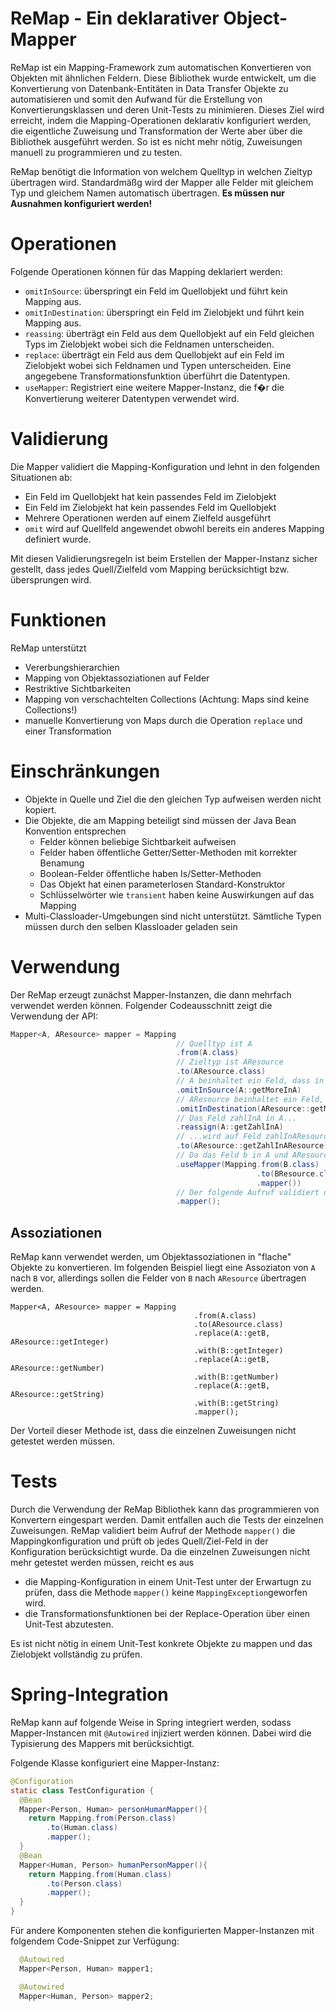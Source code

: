 # ReMap - Ein deklarativer Object-Mapper
  
ReMap ist ein Mapping-Framework zum automatischen Konvertieren von Objekten mit ähnlichen Feldern. Diese Bibliothek wurde entwickelt, um die Konvertierung von Datenbank-Entitäten in Data Transfer Objekte zu automatisieren und somit den Aufwand für die Erstellung von Konvertierungsklassen und deren Unit-Tests zu minimieren. Dieses Ziel wird erreicht, indem die Mapping-Operationen deklarativ konfiguriert werden, die eigentliche Zuweisung und Transformation der Werte aber über die Bibliothek ausgeführt werden. So ist es nicht mehr nötig, Zuweisungen manuell zu programmieren und zu testen. 

ReMap benötigt die Information von welchem Quelltyp in welchen Zieltyp übertragen wird. Standardmäßg wird der Mapper alle Felder mit gleichem Typ und gleichem Namen automatisch übertragen. __Es müssen nur Ausnahmen konfiguriert werden!__

# Operationen

Folgende Operationen können für das Mapping deklariert werden:
* `omitInSource`: überspringt ein Feld im Quellobjekt und führt kein Mapping aus.
* `omitInDestination`: überspringt ein Feld im Zielobjekt und führt kein Mapping aus. 
* `reassing`: überträgt ein Feld aus dem Quellobjekt auf ein Feld gleichen Typs im Zielobjekt wobei sich die Feldnamen unterscheiden.
* `replace`: überträgt ein Feld aus dem Quellobjekt auf ein Feld im Zielobjekt wobei sich Feldnamen und Typen unterscheiden. Eine angegebene Transformationsfunktion überführt die Datentypen.  
* `useMapper`: Registriert eine weitere Mapper-Instanz, die f�r die Konvertierung weiterer Datentypen verwendet wird. 

# Validierung

Die Mapper validiert die Mapping-Konfiguration und lehnt in den folgenden Situationen ab:
* Ein Feld im Quellobjekt hat kein passendes Feld im Zielobjekt
* Ein Feld im Zielobjekt hat kein passendes Feld im Quellobjekt
* Mehrere Operationen werden auf einem Zielfeld ausgeführt
* `omit` wird auf Quellfeld angewendet obwohl bereits ein anderes Mapping definiert wurde.

Mit diesen Validierungsregeln ist beim Erstellen der Mapper-Instanz sicher gestellt, dass jedes Quell/Zielfeld vom Mapping berücksichtigt bzw. übersprungen wird.

# Funktionen

ReMap unterstützt
* Vererbungshierarchien
* Mapping von Objektassoziationen auf Felder 
* Restriktive Sichtbarkeiten
* Mapping von verschachtelten Collections (Achtung: Maps sind keine Collections!)
* manuelle Konvertierung von Maps durch die Operation `replace` und einer Transformation

# Einschränkungen
* Objekte in Quelle und Ziel die den gleichen Typ aufweisen werden nicht kopiert.
* Die Objekte, die am Mapping beteiligt sind müssen der Java Bean Konvention entsprechen
  * Felder können beliebige Sichtbarkeit aufweisen
  * Felder haben öffentliche Getter/Setter-Methoden mit korrekter Benamung
  * Boolean-Felder öffentliche haben Is/Setter-Methoden
  * Das Objekt hat einen parameterlosen Standard-Konstruktor 
  * Schlüsselwörter wie `transient` haben keine Auswirkungen auf das Mapping
* Multi-Classloader-Umgebungen sind nicht unterstützt. Sämtliche Typen müssen durch den selben Klassloader geladen sein

# Verwendung

Der ReMap erzeugt zunächst Mapper-Instanzen, die dann mehrfach verwendet werden können. Folgender Codeausschnitt zeigt die Verwendung der API:

```java
Mapper<A, AResource> mapper = Mapping
                                     // Quelltyp ist A
                                     .from(A.class)
                                     // Zieltyp ist AResource
                                     .to(AResource.class)
                                     // A beinhaltet ein Feld, dass in AResource keine Entsprechung hat.
                                     .omitInSource(A::getMoreInA)
                                     // AResource beinhaltet ein Feld, dass in A keine Entsprechung hat.
                                     .omitInDestination(AResource::getMoreInAResource)
                                     // Das Feld zahlInA in A...
                                     .reassign(A::getZahlInA)
                                     // ...wird auf Feld zahlInAResource in AResource �bertragen
                                     .to(AResource::getZahlInAResource)
                                     // Da das Feld b in A und AResource vorhanden ist, wird ein implizites Mapping durchgeführt. Allerdings unterscheiden sich die Feldtypen: B und BResource. Dieses implizite Mapping wird durchgeführt, sofern ein Mapper für das Mapping B->BResource registriert wurde.
                                     .useMapper(Mapping.from(B.class)
                                                       .to(BResource.class)
                                                       .mapper())
                                     // Der folgende Aufruf validiert die Konfiguration und erzeugt im positiven Fall einen Mapper. Alle implizit möglichen Mappings werden zusätzlich zu den Konfigurationen durchgeführt. Werden die oben genannten Voraussetzungen nicht erfüllt, wird eine MappingException geworfen. 
                                     .mapper();
```

## Assoziationen

ReMap kann verwendet werden, um Objektassoziationen in "flache" Objekte zu konvertieren. Im folgenden Beispiel liegt eine Assoziaton von `A` nach `B` vor, allerdings sollen die Felder von `B` nach `AResource` übertragen werden. 

```
Mapper<A, AResource> mapper = Mapping
                                         .from(A.class)
                                         .to(AResource.class)
                                         .replace(A::getB, AResource::getInteger)
                                         .with(B::getInteger)
                                         .replace(A::getB, AResource::getNumber)
                                         .with(B::getNumber)
                                         .replace(A::getB, AResource::getString)
                                         .with(B::getString)
                                         .mapper();
```

Der Vorteil dieser Methode ist, dass die einzelnen Zuweisungen nicht getestet werden müssen.

# Tests

Durch die Verwendung der ReMap Bibliothek kann das programmieren von Konvertern eingespart werden. Damit entfallen auch die Tests der einzelnen Zuweisungen. ReMap validiert beim Aufruf der Methode `mapper()` die Mappingkonfiguration und prüft ob jedes Quell/Ziel-Feld in der Konfiguration berücksichtigt wurde. Da die einzelnen Zuweisungen nicht mehr getestet werden müssen, reicht es aus
* die Mapping-Konfiguration in einem Unit-Test unter der Erwartugn zu prüfen, dass die Methode `mapper()` keine `MappingException`geworfen wird.  
* die Transformationsfunktionen bei der Replace-Operation über einen Unit-Test abzutesten.

Es ist nicht nötig in einem Unit-Test konkrete Objekte zu mappen und das Zielobjekt vollständig zu prüfen.

# Spring-Integration

ReMap kann auf folgende Weise in Spring integriert werden, sodass Mapper-Instancen mit `@Autowired` injiziert werden können. Dabei wird die Typisierung des Mappers mit berücksichtigt.

Folgende Klasse konfiguriert eine Mapper-Instanz:

```java
@Configuration
static class TestConfiguration {
  @Bean
  Mapper<Person, Human> personHumanMapper(){
    return Mapping.from(Person.class)
        .to(Human.class)
        .mapper();
  }
  @Bean
  Mapper<Human, Person> humanPersonMapper(){
    return Mapping.from(Human.class)
        .to(Person.class)
        .mapper();
  }
}
```

Für andere Komponenten stehen die konfigurierten Mapper-Instanzen mit folgendem Code-Snippet zur Verfügung:

```Java
  @Autowired
  Mapper<Person, Human> mapper1;

  @Autowired
  Mapper<Human, Person> mapper2;

`````

 